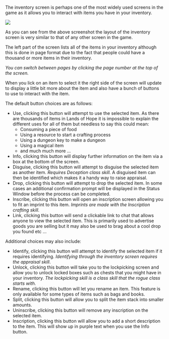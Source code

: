 ---
---
The inventory screen is perhaps one of the most widely used screens in the game as it allows you to interact with items you have in your inventory.

![](http://www.forlornonline.com/images/t_inventorywindow.jpg)

As you can see from the above screenshot the layout of the inventory screen is very similar to that of any other screen in the game.

The left part of the screen lists all of the items in your inventory although this is done in page format due to the fact that people could have a thousand or more items in their inventory.

_You can switch between pages by clicking the page number at the top of the screen._ 

When you lick on an item to select it the right side of the screen will update to display a little bit more about the item and also have a bunch of buttons to use to interact with the item.

The default button choices are as follows:

*   Use, clicking this button will attempt to use the selected item. As there are thousands of items in Lands of Hope it is impossible to explain the different uses for all of them but needless to say this could mean:
    *   Consuming a piece of food
    *   Using a resource to start a crafting process
    *   Using a dungeon key to make a dungeon
    *   Using a magical item
    *   and much much more ...
*   Info, clicking this button will display further information on the item via a box at the bottom of the screen.
*   Disguise, clicking this button will attempt to disguise the selected item as another item. _Requires Deception class skill._ A disguised item can then be identified which makes it a handy way to raise appraisal.
*   Drop, clicking this button will attempt to drop the selected item. In some cases an additional confirmation prompt will be displayed in the Status Window before the process can be completed.
*   Inscribe, clicking this button will open an inscription screen allowing you to fit an imprint to this item. _Imprints are made with the Inscription crafting skill._ 
*   Link, clicking this button will send a clickable link to chat that allows anyone to view the selected item. This is primarily used to advertise goods you are selling but it may also be used to brag about a cool drop you found etc ...

Additional choices may also include:

*   Identify, clicking this button will attempt to identify the selected item if it requires identifying. _Identifying through the inventory screen requires the appraisal skill_.
*   Unlock, clicking this button will take you to the lockpicking screen and allow you to unlock locked boxes such as chests that you might have in your inventory. _The lockpicking skill is a class skill that the rogue class starts with._
*   Rename, clicking this button will let you rename an item. This feature is only available for some types of items such as bags and books.
*   Split, clicking this button will allow you to split the item stack into smaller amounts.
*   Uninscribe, clicking this button will remove any inscription on the selected item.
*   Inscription, clicking this button will allow you to add a short description to the item. This will show up in purple text when you use the Info button.